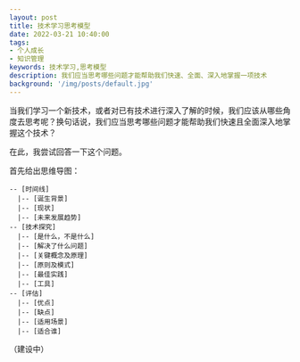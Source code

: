 ```yaml
---
layout: post
title: 技术学习思考模型
date: 2022-03-21 10:40:00
tags:
- 个人成长
- 知识管理
keywords: 技术学习,思考模型
description: 我们应当思考哪些问题才能帮助我们快速、全面、深入地掌握一项技术
background: '/img/posts/default.jpg'
---
```


当我们学习一个新技术，或者对已有技术进行深入了解的时候，我们应该从哪些角度去思考呢？换句话说，我们应当思考哪些问题才能帮助我们快速且全面深入地掌握这个技术？

在此，我尝试回答一下这个问题。

首先给出思维导图：

```
-- [时间线]
  |-- [诞生背景]
  |-- [现状]
  |-- [未来发展趋势]
-- [技术探究]
  |-- [是什么，不是什么]
  |-- [解决了什么问题]
  |-- [关键概念及原理]
  |-- [原则及模式]
  |-- [最佳实践]
  |-- [工具]
-- [评估]
  |-- [优点]
  |-- [缺点]
  |-- [适用场景]
  |-- [适合谁]
```

（建设中）
